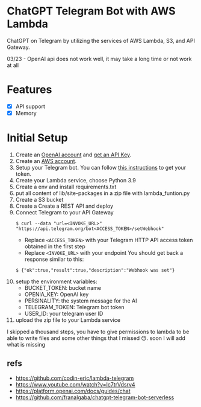 # ChatGPT Telegram Bot with AWS Lambda

ChatGPT on Telegram by utilizing the services of AWS Lambda, S3, and API Gateway.

03/23 - OpenAI api does not work well, it may take a long time or not work at all

# Features

- [X] API support
- [X] Memory

# Initial Setup

1. Create an [OpenAI account](https://openai.com/api/) and [get an API Key](https://platform.openai.com/account/api-keys).
2. Create an [AWS account](https://aws.amazon.com/es/).
3. Setup your Telegram bot. You can follow [this instructions](https://core.telegram.org/bots/tutorial#obtain-your-bot-token) to get your token.
4. Create your Lambda service, choose Python 3.9
5. Create a env and install requirements.txt
5. put all content of lib/site-packages in a zip file with lambda_funtion.py
6. Create a S3 bucket
7. Create a Create a REST API and deploy
8. Connect Telegram to your API Gateway
    ```
    $ curl --data "url=<INVOKE_URL>" "https://api.telegram.org/bot<ACCESS_TOKEN>/setWebhook"
    ```
    - Replace `<ACCESS_TOKEN>` with your Telegram HTTP API access token obtained in the first step
    - Replace `<INVOKE_URL>` with your endpoint
    You should get back a response similar to this:
    ```
    $ {"ok":true,"result":true,"description":"Webhook was set"}
    ```
9. setup the environment variables:
    - BUCKET_TOKEN: bucket name
    - OPENIA_KEY: OpenAI key
    - PERSINALITY: the system message for the AI
    - TELEGRAM_TOKEN: Telegram bot token
    - USER_ID: your telegram user ID
10. upload the zip file to your Lambda service

I skipped a thousand steps, you have to give permissions to lambda to be able to write files and some other things that I missed :sweat:.
soon I will add what is missing

## refs
- https://github.com/codin-eric/lambda-telegram
- https://www.youtube.com/watch?v=Ic7trVdsrv4
- https://platform.openai.com/docs/guides/chat
- https://github.com/franalgaba/chatgpt-telegram-bot-serverless